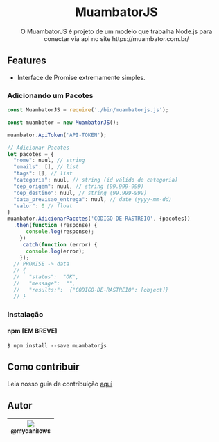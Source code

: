 <h1 align="center">MuambatorJS</h1>


<p align="center">
  O MuambatorJS é projeto de um modelo que trabalha Node.js para conectar via api no site https://muambator.com.br/
</p>

## Features

 * Interface de Promise extremamente simples.


### Adicionando um Pacotes

``` js
const MuambatorJS = require('./bin/muambatorjs.js');

const muambator = new MuambatorJS();

muambator.ApiToken('API-TOKEN');

// Adicionar Pacotes
let pacotes = {
  "nome": nuul, // string
  "emails": [], // list
  "tags": [], // list
  "categoria": nuul, // string (id válido de categoria)
  "cep_origem": nuul, // string (99.999-999)
  "cep_destino": nuul, // string (99.999-999)
  "data_previsao_entrega": nuul, // date (yyyy-mm-dd)
  "valor": 0 // float
}
muambator.AdicionarPacotes('CODIGO-DE-RASTREIO', {pacotes})
  .then(function (response) {
      console.log(response);
    })
    .catch(function (error) {
      console.log(error);
    });
  // PROMISE -> data
  // {
  //   "status":  "OK",
  //   "message":  "",
  //   "results:":  {"CODIGO-DE-RASTREIO": [object]}
  // }
```

### Instalação

#### npm [EM BREVE]

```
$ npm install --save muambatorjs
```

## Como contribuir

Leia nosso guia de contribuição [aqui](CONTRIBUTING.md)

## Autor

| [<img src="https://avatars2.githubusercontent.com/u/26333326?s=460&v=4"><br><sub>@mydanilows</sub>](https://github.com/mydanilows) |
| :---: |
